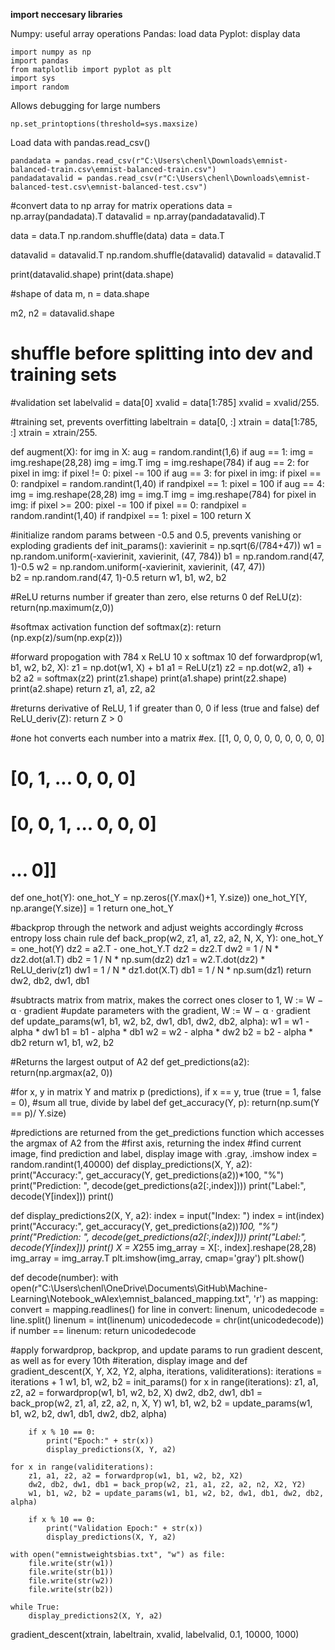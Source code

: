 **import neccesary libraries**

Numpy: useful array operations
Pandas: load data
Pyplot: display data


```
import numpy as np
import pandas
from matplotlib import pyplot as plt
import sys
import random
```
Allows debugging for large numbers

```
np.set_printoptions(threshold=sys.maxsize)
```

Load data with pandas.read_csv()

```
pandadata = pandas.read_csv(r"C:\Users\chenl\Downloads\emnist-balanced-train.csv\emnist-balanced-train.csv")
pandadatavalid = pandas.read_csv(r"C:\Users\chenl\Downloads\emnist-balanced-test.csv\emnist-balanced-test.csv")
```

#convert data to np array for matrix operations
data = np.array(pandadata).T
datavalid = np.array(pandadatavalid).T

data = data.T
np.random.shuffle(data)
data = data.T

datavalid = datavalid.T
np.random.shuffle(datavalid)
datavalid = datavalid.T

print(datavalid.shape)
print(data.shape)

#shape of data
m, n = data.shape

m2, n2 = datavalid.shape

# shuffle before splitting into dev and training sets

#validation set
labelvalid = data[0]
xvalid = data[1:785]
xvalid = xvalid/255.

#training set, prevents overfitting
labeltrain = data[0, :]
xtrain = data[1:785, :]
xtrain = xtrain/255.

def augment(X):
    for img in X:
        aug = random.randint(1,6)
        if aug == 1:
            img = img.reshape(28,28)
            img = img.T
            img = img.reshape(784)
        if aug == 2:
            for pixel in img:
                if pixel != 0:
                    pixel -= 100
        if aug == 3:
            for pixel in img:
                if pixel == 0:
                    randpixel = random.randint(1,40)
                    if randpixel == 1:
                        pixel = 100
        if aug == 4:
            img = img.reshape(28,28)
            img = img.T
            img = img.reshape(784)
            for pixel in img:
                if pixel >= 200:
                    pixel -= 100
                if pixel == 0:
                    randpixel = random.randint(1,40)
                    if randpixel == 1:
                        pixel = 100
    return X

#initialize random params between -0.5 and 0.5, prevents vanishing or exploding gradients
def init_params():
    xavierinit = np.sqrt(6/(784+47))
    w1 = np.random.uniform(-xavierinit, xavierinit, (47, 784))
    b1 = np.random.rand(47, 1)-0.5
    w2 = np.random.uniform(-xavierinit, xavierinit, (47, 47))   
    b2 = np.random.rand(47, 1)-0.5
    return w1, b1, w2, b2

#ReLU returns number if greater than zero, else returns 0
def ReLU(z):
    return(np.maximum(z,0))
    
#softmax activation function
def softmax(z):
    return (np.exp(z)/sum(np.exp(z)))

#forward propogation with 784 x ReLU 10 x softmax 10
def forwardprop(w1, b1, w2, b2, X):
    z1 = np.dot(w1, X) + b1
    a1 = ReLU(z1)
    z2 = np.dot(w2, a1) + b2
    a2 = softmax(z2)
    print(z1.shape)
    print(a1.shape)
    print(z2.shape)
    print(a2.shape)
    return z1, a1, z2, a2

#returns derivative of ReLU, 1 if greater than 0, 0 if less (true and false)
def ReLU_deriv(Z):
    return Z > 0

#one hot converts each number into a matrix
#ex. [[1, 0, 0, 0, 0, 0, 0, 0, 0, 0]
#     [0, 1, ...            0, 0, 0]
#     [0, 0, 1, ...         0, 0, 0]
#     ...                         0]]
def one_hot(Y):
    one_hot_Y = np.zeros((Y.max()+1, Y.size))
    one_hot_Y[Y, np.arange(Y.size)] = 1
    return one_hot_Y

#backprop through the network and adjust weights accordingly
#cross entropy loss chain rule
def back_prop(w2, z1, a1, z2, a2, N, X, Y):
    one_hot_Y = one_hot(Y)
    dz2 = a2.T - one_hot_Y.T 
    dz2 = dz2.T
    dw2 = 1 / N * dz2.dot(a1.T)
    db2 = 1 / N * np.sum(dz2)
    dz1 = w2.T.dot(dz2) * ReLU_deriv(z1)
    dw1 = 1 / N * dz1.dot(X.T)
    db1 = 1 / N * np.sum(dz1)
    return dw2, db2, dw1, db1

#subtracts matrix from matrix, makes the correct ones closer to 1, W := W − α ⋅ gradient
#update parameters with the gradient, W := W − α ⋅ gradient
def update_params(w1, b1, w2, b2, dw1, db1, dw2, db2, alpha):
    w1 = w1 - alpha * dw1
    b1 = b1 - alpha * db1
    w2 = w2 - alpha * dw2
    b2 = b2 - alpha * db2
    return w1, b1, w2, b2

#Returns the largest output of A2
def get_predictions(a2):
    return(np.argmax(a2, 0))

#for x, y in matrix Y and matrix p (predictions), if x == y, true (true = 1, false = 0), 
#sum all true, divide by label
def get_accuracy(Y, p):
    return(np.sum(Y == p)/ Y.size)
    
#predictions are returned from the get_predictions function which accesses the argmax of A2 from the 
#first axis, returning the index
#find current image, find prediction and label, display image with .gray, .imshow
index = random.randint(1,40000)
def display_predictions(X, Y, a2):
    print("Accuracy:", get_accuracy(Y, get_predictions(a2))*100, "%")
    print("Prediction: ", decode(get_predictions(a2[:,index])))
    print("Label:", decode(Y[index]))
    print()

def display_predictions2(X, Y, a2):
    index = input("Index: ")
    index = int(index)
    print("Accuracy:", get_accuracy(Y, get_predictions(a2))*100, "%")
    print("Prediction: ", decode(get_predictions(a2[:,index])))
    print("Label:", decode(Y[index]))
    print()
    X = X*255
    img_array = X[:, index].reshape(28,28)
    img_array = img_array.T
    plt.imshow(img_array, cmap='gray')
    plt.show()

def decode(number):
    with open(r"C:\Users\chenl\OneDrive\Documents\GitHub\Machine-Learning\Notebook_wAlex\emnist_balanced_mapping.txt", 'r') as mapping:
        convert = mapping.readlines()
        for line in convert:
            linenum, unicodedecode = line.split()
            linenum = int(linenum)
            unicodedecode = chr(int(unicodedecode))
            if number == linenum:
                return unicodedecode

#apply forwardprop, backprop, and update params to run gradient descent, as well as for every 10th
#iteration, display image and 
def gradient_descent(X, Y, X2, Y2, alpha, iterations, validiterations):
    iterations = iterations + 1
    w1, b1, w2, b2 = init_params()
    for x in range(iterations):
        z1, a1, z2,   a2 = forwardprop(w1, b1, w2, b2, X)
        dw2, db2, dw1, db1 = back_prop(w2, z1, a1, z2, a2, n, X, Y)
        w1, b1, w2, b2 = update_params(w1, b1, w2, b2, dw1, db1, dw2, db2, alpha)
        
        if x % 10 == 0:
            print("Epoch:" + str(x))
            display_predictions(X, Y, a2)
    
    for x in range(validiterations):
        z1, a1, z2, a2 = forwardprop(w1, b1, w2, b2, X2)
        dw2, db2, dw1, db1 = back_prop(w2, z1, a1, z2, a2, n2, X2, Y2)
        w1, b1, w2, b2 = update_params(w1, b1, w2, b2, dw1, db1, dw2, db2, alpha)

        if x % 10 == 0:
            print("Validation Epoch:" + str(x))
            display_predictions(X, Y, a2)

    with open("emnistweightsbias.txt", "w") as file:
        file.write(str(w1))
        file.write(str(b1))
        file.write(str(w2))
        file.write(str(b2))
    
    while True:
        display_predictions2(X, Y, a2)

gradient_descent(xtrain, labeltrain, xvalid, labelvalid, 0.1, 10000, 1000)
